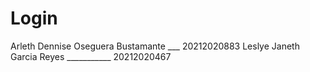 # Login
Arleth Dennise Oseguera Bustamante ___ 20212020883
Leslye Janeth Garcia Reyes ___________ 20212020467
